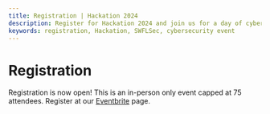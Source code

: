 ```yaml
---
title: Registration | Hackation 2024
description: Register for Hackation 2024 and join us for a day of cybersecurity presentations, exhibits, and hands-on activities.
keywords: registration, Hackation, SWFLSec, cybersecurity event
---
```


# Registration

Registration is now open! This is an in-person only event capped at 75 attendees. Register at our [Eventbrite](https://www.eventbrite.com/e/hackation-2024-come-for-the-hacks-stay-for-the-beaches-tickets-909055097267?aff=oddtdtcreator) page.
